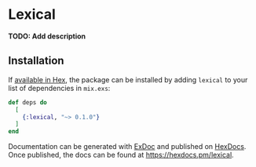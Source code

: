 # Lexical

**TODO: Add description**

## Installation

If [available in Hex](https://hex.pm/docs/publish), the package can be installed
by adding `lexical` to your list of dependencies in `mix.exs`:

```elixir
def deps do
  [
    {:lexical, "~> 0.1.0"}
  ]
end
```

Documentation can be generated with [ExDoc](https://github.com/elixir-lang/ex_doc)
and published on [HexDocs](https://hexdocs.pm). Once published, the docs can
be found at <https://hexdocs.pm/lexical>.

